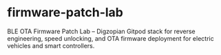 # firmware-patch-lab
BLE OTA Firmware Patch Lab – Digzopian Gitpod stack for reverse engineering, speed unlocking, and OTA firmware deployment for electric vehicles and smart controllers.
